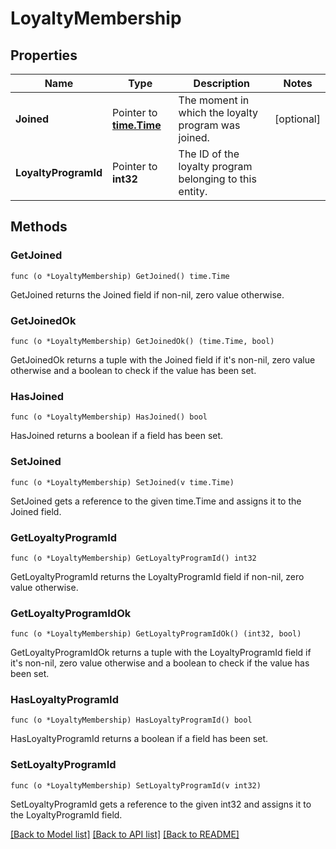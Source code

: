 # LoyaltyMembership

## Properties

Name | Type | Description | Notes
------------ | ------------- | ------------- | -------------
**Joined** | Pointer to [**time.Time**](time.Time.md) | The moment in which the loyalty program was joined. | [optional] 
**LoyaltyProgramId** | Pointer to **int32** | The ID of the loyalty program belonging to this entity. | 

## Methods

### GetJoined

`func (o *LoyaltyMembership) GetJoined() time.Time`

GetJoined returns the Joined field if non-nil, zero value otherwise.

### GetJoinedOk

`func (o *LoyaltyMembership) GetJoinedOk() (time.Time, bool)`

GetJoinedOk returns a tuple with the Joined field if it's non-nil, zero value otherwise
and a boolean to check if the value has been set.

### HasJoined

`func (o *LoyaltyMembership) HasJoined() bool`

HasJoined returns a boolean if a field has been set.

### SetJoined

`func (o *LoyaltyMembership) SetJoined(v time.Time)`

SetJoined gets a reference to the given time.Time and assigns it to the Joined field.

### GetLoyaltyProgramId

`func (o *LoyaltyMembership) GetLoyaltyProgramId() int32`

GetLoyaltyProgramId returns the LoyaltyProgramId field if non-nil, zero value otherwise.

### GetLoyaltyProgramIdOk

`func (o *LoyaltyMembership) GetLoyaltyProgramIdOk() (int32, bool)`

GetLoyaltyProgramIdOk returns a tuple with the LoyaltyProgramId field if it's non-nil, zero value otherwise
and a boolean to check if the value has been set.

### HasLoyaltyProgramId

`func (o *LoyaltyMembership) HasLoyaltyProgramId() bool`

HasLoyaltyProgramId returns a boolean if a field has been set.

### SetLoyaltyProgramId

`func (o *LoyaltyMembership) SetLoyaltyProgramId(v int32)`

SetLoyaltyProgramId gets a reference to the given int32 and assigns it to the LoyaltyProgramId field.


[[Back to Model list]](../README.md#documentation-for-models) [[Back to API list]](../README.md#documentation-for-api-endpoints) [[Back to README]](../README.md)



